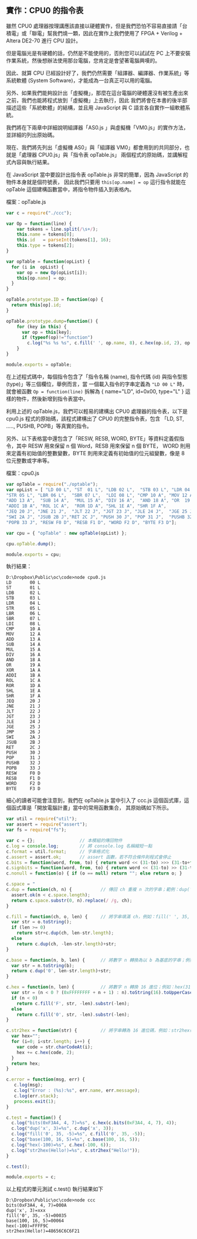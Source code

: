 ## 實作：CPU0 的指令表

雖然 CPU0 處理器按理講應該直接以硬體實作，但是我們恐怕不容易直接請「台積電」或「聯電」幫我們燒一顆，因此在實作上我們使用了
FPGA + Verilog + Altera DE2-70 進行 CPU 設計。

但是電腦光是有硬體的話，仍然是不能使用的，否則您可以試試在 PC 上不要安裝作業系統，然後想辦法使用那台電腦，您肯定是會望著電腦興嘆的。

因此、就算 CPU 已經設計好了，我們仍然需要「組譯器、編譯器、作業系統」等系統軟體 (System Software)，才能成為一台真正可以用的電腦。

另外、如果我們能夠設計出「虛擬機」，那麼在這台電腦的硬體還沒有被生產出來之前，我們也能將程式放到「虛擬機」上去執行，因此
我們將會在本書的後半部描述這些「系統軟體」的結構，並且用 JavaScript 與 C 語言各自實作一組軟體系統。

我們將在下兩章中詳細說明組譯器「AS0.js 」與虛擬機「VM0.js」的實作方法，並詳細的列出原始碼。

現在、我們將先列出「虛擬機 AS0」與「組譯器 VM0」都會用到的共同部分，也就是「處理器 CPU0.js」與「指令表 opTable.js」
兩個程式的原始碼，並講解程式內容與執行結果。

在 JavaScript 當中要設計出指令表 opTable.js 非常的簡單，因為 JavaScript 的物件本身就是個符號表，
因此我們只要用 `this[op.name] = op` 這行指令就能在 opTable 這個建構函數當中，將指令物件插入到表格內。

檔案：opTable.js

```javascript
var c = require("./ccc");

var Op = function(line) {
    var tokens = line.split(/\s+/);
    this.name = tokens[0];
    this.id   = parseInt(tokens[1], 16);
    this.type = tokens[2];
}

var opTable = function(opList) {
  for (i in  opList) {
    var op = new Op(opList[i]);
    this[op.name] = op;
  }  
}

opTable.prototype.ID = function(op) { 
  return this[op].id; 
}

opTable.prototype.dump=function() {
    for (key in this) {
      var op = this[key];
      if (typeof(op)!="function")
        c.log("%s %s %s", c.fill(' ', op.name, 8), c.hex(op.id, 2), op.type);
    }
}

module.exports = opTable;

```

在上述程式碼中，每個指令包含了「指令名稱 (name), 指令代碼 (id) 與指令型態 (type)」等三個欄位，舉例而言，當
一個載入指令的字串定義為 `"LD 00 L"` 時，就會被函數 `Op = function(line)` 拆解為 { name="LD", id=0x00, type="L" } 
這樣的物件，然後新增到指令表當中。

利用上述的 opTable.js，我們可以輕易的建構出 CPU0 處理器的指令表，以下是 cpu0.js 程式的原始碼，該程式建構出了
CPU0 的完整指令表，包含 「LD, ST, ....., PUSHB, POPB」等真實的指令。

另外、以下表格當中還包含了「RESW, RESB, WORD, BYTE」等資料定義假指令，其中 RESW 用來保留 n 個 Word，RESB 用來保留 n 個 BYTE，
WORD 則用來定義有初始值的整數變數，BYTE 則用來定義有初始值的位元組變數，像是 8 位元整數或字串等。

檔案：cpu0.js

```javascript
var opTable = require("./optable");
var opList = [ "LD 00 L", "ST  01 L", "LDB 02 L",  "STB 03 L", "LDR 04 L", 
"STR 05 L", "LBR 06 L",  "SBR 07 L",  "LDI 08 L", "CMP 10 A", "MOV 12 A", 
"ADD 13 A",  "SUB 14 A",  "MUL 15 A", "DIV 16 A",  "AND 18 A", "OR  19 A",  "XOR 1A A",  
"ADDI 1B A", "ROL 1C A",  "ROR 1D A", "SHL 1E A", "SHR 1F A",  
"JEQ 20 J", "JNE 21 J",  "JLT 22 J", "JGT 23 J", "JLE 24 J",  "JGE 25 J", "JMP 26 J", 
"SWI 2A J", "JSUB 2B J","RET 2C J", "PUSH 30 J", "POP 31 J",  "PUSHB 32 J", 
"POPB 33 J", "RESW F0 D", "RESB F1 D", "WORD F2 D", "BYTE F3 D"];

var cpu = { "opTable" : new opTable(opList) };

cpu.opTable.dump();

module.exports = cpu;

```

執行結果：

```
D:\Dropbox\Public\oc\code>node cpu0.js
LD       00 L
ST       01 L
LDB      02 L
STB      03 L
LDR      04 L
STR      05 L
LBR      06 L
SBR      07 L
LDI      08 L
CMP      10 A
MOV      12 A
ADD      13 A
SUB      14 A
MUL      15 A
DIV      16 A
AND      18 A
OR       19 A
XOR      1A A
ADDI     1B A
ROL      1C A
ROR      1D A
SHL      1E A
SHR      1F A
JEQ      20 J
JNE      21 J
JLT      22 J
JGT      23 J
JLE      24 J
JGE      25 J
JMP      26 J
SWI      2A J
JSUB     2B J
RET      2C J
PUSH     30 J
POP      31 J
PUSHB    32 J
POPB     33 J
RESW     F0 D
RESB     F1 D
WORD     F2 D
BYTE     F3 D

```

細心的讀者可能會注意到，我們在 opTable.js 當中引入了 ccc.js 這個函式庫，這個函式庫是「開放電腦計畫」當中的常用函數集合，
其原始碼如下所示。

```javascript
var util = require("util");
var assert = require("assert");
var fs = require("fs");

var c = {};                 // 本模組的傳回物件
c.log = console.log;        // 將 console.log 名稱縮短一點
c.format = util.format;     // 字串格式化
c.assert = assert.ok;       // assert 函數，若不符合條件則程式會停止
c.bits = function(word, from, to) { return word << (31-to) >>> (31-to+from); }      // 取得 from 到 to 之間的位元
c.signbits = function(word, from, to) { return word << (31-to) >> (31-to+from); }   // 取得 from 到 to 之間的位元
c.nonull = function(o) { if (o == null) return ""; else return o; }                 // 將 null 改為空字串傳回

c.space = "                                                                      "; // 空白字串，dup() 函數中使用到的。
c.dup = function(ch, n) {           // 傳回 ch 重複 n 次的字串；範例：dup('x', 3) = 'xxx'
  assert.ok(n < c.space.length);
  return c.space.substr(0, n).replace(/ /g, ch); 
}

c.fill = function(ch, o, len) {     // 將字串填滿 ch，例如：fill(' ', 35, 5) = '35   '; fill('0', 35, -5) = '00035';
  var str = o.toString();
  if (len >= 0)
    return str+c.dup(ch, len-str.length);
  else
    return c.dup(ch, -len-str.length)+str;
}

c.base = function(n, b, len) {      // 將數字 n 轉換為以 b 為基底的字串；例如：base(31, 16, 5) = '0001F';
  var str = n.toString(b);
  return c.dup('0', len-str.length)+str;
}

c.hex = function(n, len) {          // 將數字 n 轉換 16 進位；例如：hex(31, 5) = '0001F'; hex(-3, 5) = 'FFFFD'
  var str = (n < 0 ? (0xFFFFFFFF + n + 1) : n).toString(16).toUpperCase();
  if (n < 0)
    return c.fill('F', str, -len).substr(-len);
  else
    return c.fill('0', str, -len).substr(-len);
}

c.str2hex = function(str) {         // 將字串轉為 16 進位碼，例如：str2hex('Hello!') = '48656C6C6F21'
  var hex="";
  for (i=0; i<str.length; i++) {
    var code = str.charCodeAt(i);
    hex += c.hex(code, 2);
  }
  return hex;
}

c.error = function(msg, err) {
   c.log(msg);
   c.log("Error : (%s):%s", err.name, err.message);
   c.log(err.stack);
   process.exit(1);
}

c.test = function() {
  c.log("bits(0xF3A4, 4, 7)=%s", c.hex(c.bits(0xF3A4, 4, 7), 4));
  c.log("dup('x', 3)=%s", c.dup('x', 3));
  c.log("fill('0', 35, -5)=%s", c.fill('0', 35, -5));
  c.log("base(100, 16, 5)=%s", c.base(100, 16, 5));
  c.log("hex(-100)=%s", c.hex(-100, 6));
  c.log("str2hex(Hello!)=%s", c.str2hex("Hello!"));
}

c.test();

module.exports = c;

```

以上程式的單元測試 c.test() 執行結果如下

```
D:\Dropbox\Public\oc\code>node ccc
bits(0xF3A4, 4, 7)=000A
dup('x', 3)=xxx
fill('0', 35, -5)=00035
base(100, 16, 5)=00064
hex(-100)=FFFF9C
str2hex(Hello!)=48656C6C6F21
```
